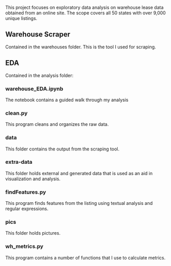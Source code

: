 This project focuses on exploratory data analysis on warehouse lease data obtained from an online site. 
The scope covers all 50 states with over 9,000 unique listings. 

## Warehouse Scraper

Contained in the warehouses folder. This is the tool I used for scraping.

## EDA

Contained in the analysis folder:

### warehouse_EDA.ipynb
The notebook contains a guided walk through my analysis

### clean.py 
This program cleans and organizes the raw data. 

### data
This folder contains the output from the scraping tool. 

### extra-data
This folder holds external and generated data that is used as an aid in visualization and analysis.

### findFeatures.py
This program finds features from the listing using textual analysis and regular expressions. 

### pics
This folder holds pictures.

### wh_metrics.py
This program contains a number of functions that I use to calculate metrics. 
